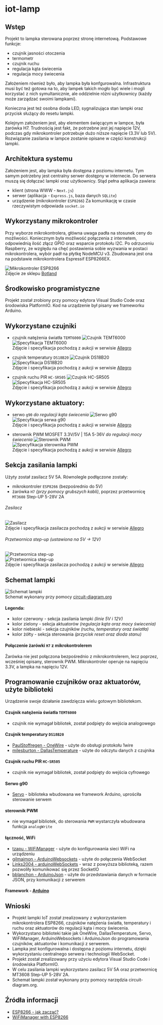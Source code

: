 # iot-lamp

## Wstęp
Projekt to lampka sterowana poprzez stronę internetową. Podstawowe funkcje:
- czujnik jasności otoczenia
- termometr
- czujnik ruchu
- regulacja kąta świecenia
- regulacja mocy świecenia

Założeniem również było, aby lampka była konfgurowalna. Infrastruktura musi być też gotowa na to, aby lampek takich mogło być wiele i mogli korzystać z nich symultanicznie, ale oddzielnie różni użytkownicy (każdy może zarządzać swoimi lampkami).

Konieczna jest też osobna dioda LED, sygnalizująca stan lampki oraz przycisk służący do resetu lampki.

Kolejnym założeniem jest, aby elementem święcącym w lampce, była żarówka H7. Trudnością jest fakt, że potrzebne jest jej napięcie 12V, podczas gdy mikrokontroler potrzebuje dużo niższe napięcie (3.3V lub 5V). Rozwiązanie zasilania w lampce zostanie opisane w części konstrukcji lampki.

## Architektura systemu
Założeniem jest, aby lampka była dostępna z poziomu internetu. Tym samym potrzebny jest centralny serwer dostępny w internecie. Do serwera muszą się dołączać lampki oraz użytkownicy. Stąd pełna aplikacja zawiera:
- klient (strona WWW - `Next.js`)
- serwer (aplikacja - `Express.js`, baza danych `SQLite`)
- urządzenie (mikrokontroler `ESP8266`)
Za komunikację w czasie rzeczywistym odpowiada `socket.io`

## Wykorzystany mikrokontroler
Przy wyborze mikrokontrolera, główna uwaga padła na stosunek ceny do możliwości. Koniecznym była możliwość połączenia z internetem, odpowiednią ilość złącz GPIO oraz wsparcie protokołu I2C. Po odrzuceniu Raspberry, ze względu na chęć postawienia sobie wyzwania w postaci mikrokontrolera, wybór padł na płytkę NodeMCU v3. Zbudowana jest ona na podstawie mikrokontrolera Espressif ESP8266EX.

![Mikrokontroler ESP8266](https://botland.com.pl/img/art/inne/08241_8.jpg)\
Zdjęcie ze sklepu [Botland](https://botland.com.pl)

## Środkowisko programistyczne
Projekt został zrobiony przy pomocy edytora Visual Studio Code oraz środowiska PlatformIO.
Kod na urządzenie był pisany we frameworku Arduino. 

## Wykorzystane czujniki
- czujnik natężenia światła `TEMT6000`
![Czujnik TEMT6000](https://github.com/azizko1337/iot-lamp/blob/main/docs/images/temt6000.png?raw=true)\
![Specyfikacja TEMT6000](https://github.com/azizko1337/iot-lamp/blob/main/docs/images/temt6000spec.png?raw=true)\
Zdjęcie i specyfikacja pochodzą z aukcji w serwisie [Allegro](https://allegro.pl)

- czujnik temperatury `DS18B20`
![Czujnik DS18B20](https://github.com/azizko1337/iot-lamp/blob/main/docs/images/ds18b20.png?raw=true)\
![Specyfikacja DS18B20](https://github.com/azizko1337/iot-lamp/blob/main/docs/images/ds18b20spec.png?raw=true)\
Zdjęcie i specyfikacja pochodzą z aukcji w serwisie [Allegro](https://allegro.pl)

- czujnik ruchu PIR `HC-SR505`
![Czujnik HC-SR505](https://github.com/azizko1337/iot-lamp/blob/main/docs/images/hcsr505.png?raw=true)\
![Specyfikacja HC-SR505](https://github.com/azizko1337/iot-lamp/blob/main/docs/images/hcsr505spec.png?raw=true)\
Zdjęcie i specyfikacja pochodzą z aukcji w serwisie [Allegro](https://allegro.pl)

## Wykorzystane aktuatory:
- serwo `g90` *do regulacji kąta świecenia*
![Serwo g90](https://github.com/azizko1337/iot-lamp/blob/main/docs/images/servog90.png?raw=true)\
![Specyfikacja serwa g90](https://github.com/azizko1337/iot-lamp/blob/main/docs/images/servog90spec.png?raw=true)\
Zdjęcie i specyfikacja pochodzą z aukcji w serwisie [Allegro](https://allegro.pl)

- sterownik PWM MOSFET 3.3V/5V | 15A 5-36V *do regulacji mocy świecenia*
![Sterownik PWM](https://github.com/azizko1337/iot-lamp/blob/main/docs/images/pwm.png?raw=true)\
![Specyfikacja sterownika PWM](https://github.com/azizko1337/iot-lamp/blob/main/docs/images/pwmspec.png?raw=true)\
Zdjęcie i specyfikacja pochodzą z aukcji w serwisie [Allegro](https://allegro.pl)

## Sekcja zasilania lampki
Użyty został zasilacz 5V 5A. Równolegle podłączone zostały:
- mikrokontroler `ESP8266` (bezpośrednio do 5V)
- żarówka `H7` *(przy pomocy grubszych kabli)*, poprzez przetwornicę `MT3608` Step-UP 5-28V 2A

###### Zasilacz
![Zasilacz](https://github.com/azizko1337/iot-lamp/blob/main/docs/images/powersupply.png?raw=true)\
Zdjęcie i specyfikacja zasilacza pochodzą z aukcji w serwisie [Allegro](https://allegro.pl)

###### Przetwornica step-up (ustawiona na 5V -> 12V)
![Przetwornica step-up](https://github.com/azizko1337/iot-lamp/blob/main/docs/images/stepup.png?raw=true)\
![Przetwornica step-up](https://github.com/azizko1337/iot-lamp/blob/main/docs/images/stepupspec.png?raw=true)\
Zdjęcie i specyfikacja zasilacza pochodzą z aukcji w serwisie [Allegro](https://allegro.pl)

## Schemat lampki
![Schemat lampki](https://github.com/azizko1337/iot-lamp/blob/main/docs/images/circuit-colored.png?raw=true)\
Schemat wykonany przy pomocy [circuit-diagram.org](https://www.circuit-diagram.org/)

#### Legenda:
- kolor czerwony - sekcja zasilania lampki *(linie 5V i 12V)*
- kolor zielony - sekcja aktuatorów *(regulacja kąta oraz mocy świecenia)*
- kolor niebieski - sekcja czujników *(ruchu, temperatury oraz światła)*
- kolor żółty - sekcja sterowania *(przycisk reset oraz dioda stanu)*

#### Połączenie żarówki `H7` z mikrokontrolerem
Żarówka nie jest połączona bezpośrednio z mikrokontrolerem, lecz poprzez, wcześniej opisany, sterownik PWM. Mikrokontroler operuje na napięciu 3.3V, a lampka na napięciu 12V.

## Programowanie czujników oraz aktuatorów, użyte biblioteki
Urządzenie swoje działanie zawdzięcza wielu gotowym bibliotekom.

#### Czujnik natężenia światła `TEMT6000`
- czujnik nie wymagał bibliotek, został podpięty do wejścia analogowego

#### Czujnik temperatury `DS18B20`
- [PaulStoffregen - OneWire](https://github.com/PaulStoffregen/OneWire) - użyte do obsługi protokołu 1wire
- [milesburton - DallasTemperature](https://github.com/milesburton/Arduino-Temperature-Control-Library) - użyte do odczytu danych z czujnika

#### Czujnik ruchu PIR `HC-SR505`
- czujnik nie wymagał bibliotek, został podpięty do wejścia cyfrowego

#### Serwo g90
- [Servo](https://www.arduino.cc/reference/en/libraries/servo/) - biblioteka wbudowana we framework Arduino, uprościła sterowanie serwem

#### sterownik PWM
- nie wymagał bibliotek, do sterowania `PWM` wystarczyła wbudowana funkcja `analogWrite` 

#### łączność, WiFi
- [tzapu - WiFiManager](https://github.com/tzapu/WiFiManager) - użyte do konfigurowania sieci WiFi na urządzeniu
- [gilmaimon - ArduinoWebsockets](https://github.com/gilmaimon/ArduinoWebsockets) - użyte do połączenia WebSocket 
- [Links2004 - arduinoWebSockets](https://github.com/Links2004/arduinoWebSockets) - wraz z powyższa biblioteką, razem pozwoliły komunikować się przez SocketIO
- [bblanchon - ArduinoJson](https://github.com/bblanchon/ArduinoJson) - użyte do przedstawiania danych w formacie JSON, przy komunikacji z serwerem

#### Framework - [Arduino](https://docs.platformio.org/en/stable/frameworks/arduino.html)

## Wnioski
- Projekt lampki IoT został zrealizowany z wykorzystaniem mikrokontrolera ESP8266, czujników natężenia światła, temperatury i ruchu oraz aktuatorów do regulacji kąta i mocy świecenia.
- Wykorzystano biblioteki takie jak OneWire, DallasTemperature, Servo, WiFiManager, ArduinoWebsockets i ArduinoJson do programowania czujników, aktuatorów i komunikacji z serwerem.
- Lampka jest konfigurowalna i dostępna z poziomu internetu, dzięki wykorzystaniu centralnego serwera i technologii WebSocket.
- Projekt został zrealizowany przy użyciu edytora Visual Studio Code i środowiska PlatformIO.
- W celu zasilania lampki wykorzystano zasilacz 5V 5A oraz przetwornicę MT3608 Step-UP 5-28V 2A.
- Schemat lampki został wykonany przy pomocy narzędzia circuit-diagram.org.

## Źródła informacji
- [ESP8266 - jak zacząć?](https://forbot.pl/blog/leksykon/esp8266)
- [WiFiManager with ESP8266](https://randomnerdtutorials.com/wifimanager-with-esp8266-autoconnect-custom-parameter-and-manage-your-ssid-and-password/)